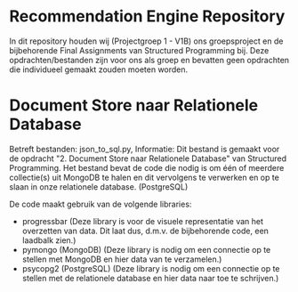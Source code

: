 # Recommendation Engine Repository
In dit repository houden wij (Projectgroep 1 - V1B) ons groepsproject en de bijbehorende Final Assignments van Structured Programming bij.
Deze opdrachten/bestanden zijn voor ons als groep en bevatten geen opdrachten die individueel gemaakt zouden moeten worden.

# Document Store naar Relationele Database
Betreft bestanden: json_to_sql.py, 
Informatie:
Dit bestand is gemaakt voor de opdracht "2. Document Store naar Relationele Database" van Structured Programming. Het bestand bevat de code die
nodig is om één of meerdere collectie(s) uit MongoDB te halen en dit vervolgens te verwerken en op te slaan in onze relationele database. (PostgreSQL)

De code maakt gebruik van de volgende libraries:
- progressbar
  (Deze library is voor de visuele representatie van het overzetten van data. Dit laat dus, d.m.v. de bijbehorende code, een laadbalk zien.)
- pymongo (MongoDB)
  (Deze library is nodig om een connectie op te stellen met MongoDB en hier data van te verzamelen.)
- psycopg2 (PostgreSQL)
  (Deze library is nodig om een connectie op te stellen met de relationele database en hier data naar toe te schrijven.)

